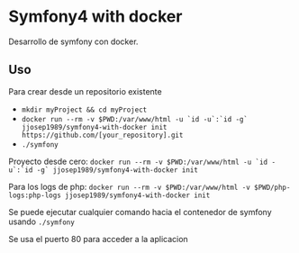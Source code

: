 # Symfony4 with docker

Desarrollo de symfony con docker.

## Uso

Para crear desde un repositorio existente

- `mkdir myProject && cd myProject`
- ``docker run --rm -v $PWD:/var/www/html -u `id -u`:`id -g` jjosep1989/symfony4-with-docker init https://github.com/[your_repository].git``
- `./symfony`

Proyecto desde cero: ``docker run --rm -v $PWD:/var/www/html -u `id -u`:`id -g` jjosep1989/symfony4-with-docker init``

Para los logs de php: `docker run --rm -v $PWD:/var/www/html -v $PWD/php-logs:php-logs jjosep1989/symfony4-with-docker init`

Se puede ejecutar cualquier comando hacia el contenedor de symfony usando `./symfony`

Se usa el puerto 80 para acceder a la aplicacion